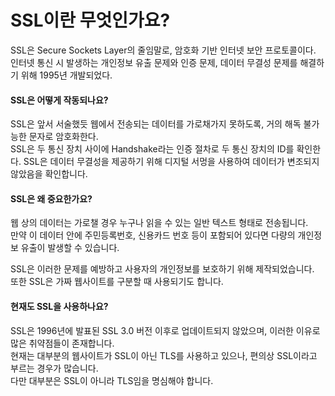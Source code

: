 # SSL이란 무엇인가요?

SSL은 Secure Sockets Layer의 줄임말로, 암호화 기반 인터넷 보안 프로토콜이다.  
인터넷 통신 시 발생하는 개인정보 유출 문제와 인증 문제, 데이터 무결성 문제를 해결하기 위해 1995년 개발되었다.

#### SSL은 어떻게 작동되나요?

SSL은 앞서 서술했듯 웹에서 전송되는 데이터를 가로채가지 못하도록, 거의 해독 불가능한 문자로 암호화한다.  
SSL은 두 통신 장치 사이에 Handshake라는 인증 절차로 두 통신 장치의 ID를 확인한다.
SSL은 데이터 무결성을 제공하기 위해 디지털 서멍을 사용하여 데이터가 변조되지 않았음을 확인합니다.

#### SSL은 왜 중요한가요?

웹 상의 데이터는 가로챌 경우 누구나 읽을 수 있는 일반 텍스트 형태로 전송됩니다.  
만약 이 데이터 안에 주민등록번호, 신용카드 번호 등이 포함되어 있다면 다량의 개인정보 유출이 발생할 수 있습니다.

SSL은 이러한 문제를 예방하고 사용자의 개인정보를 보호하기 위해 제작되었습니다.  
또한 SSL은 가짜 웹사이트를 구분할 때 사용되기도 합니다.

#### 현재도 SSL을 사용하나요?

SSL은 1996년에 발표된 SSL 3.0 버전 이후로 업데이트되지 않았으며, 이러한 이유로 많은 취약점들이 존재합니다.  
현재는 대부분의 웹사이트가 SSL이 아닌 TLS를 사용하고 있으나, 편의상 SSL이라고 부르는 경우가 많습니다.  
다만 대부분은 SSL이 아니라 TLS임을 명심해야 합니다.

